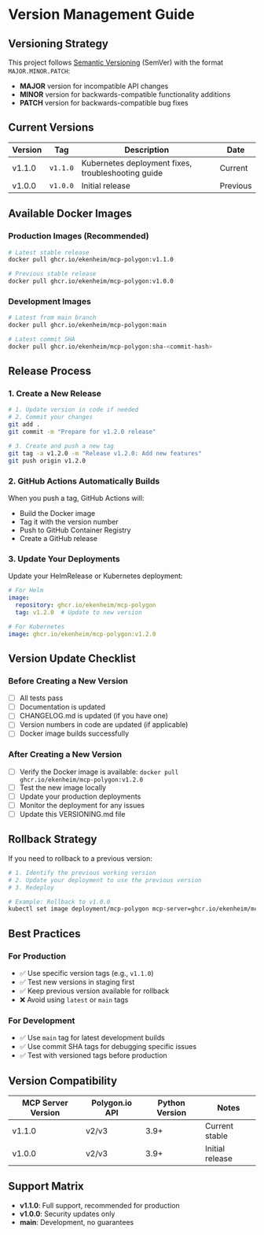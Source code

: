 # Version Management Guide

## Versioning Strategy

This project follows [Semantic Versioning](https://semver.org/) (SemVer) with the format `MAJOR.MINOR.PATCH`:

- **MAJOR** version for incompatible API changes
- **MINOR** version for backwards-compatible functionality additions
- **PATCH** version for backwards-compatible bug fixes

## Current Versions

| Version | Tag | Description | Date |
|---------|-----|-------------|------|
| v1.1.0 | `v1.1.0` | Kubernetes deployment fixes, troubleshooting guide | Current |
| v1.0.0 | `v1.0.0` | Initial release | Previous |

## Available Docker Images

### Production Images (Recommended)
```bash
# Latest stable release
docker pull ghcr.io/ekenheim/mcp-polygon:v1.1.0

# Previous stable release
docker pull ghcr.io/ekenheim/mcp-polygon:v1.0.0
```

### Development Images
```bash
# Latest from main branch
docker pull ghcr.io/ekenheim/mcp-polygon:main

# Latest commit SHA
docker pull ghcr.io/ekenheim/mcp-polygon:sha-<commit-hash>
```

## Release Process

### 1. Create a New Release

```bash
# 1. Update version in code if needed
# 2. Commit your changes
git add .
git commit -m "Prepare for v1.2.0 release"

# 3. Create and push a new tag
git tag -a v1.2.0 -m "Release v1.2.0: Add new features"
git push origin v1.2.0
```

### 2. GitHub Actions Automatically Builds

When you push a tag, GitHub Actions will:
- Build the Docker image
- Tag it with the version number
- Push to GitHub Container Registry
- Create a GitHub release

### 3. Update Your Deployments

Update your HelmRelease or Kubernetes deployment:

```yaml
# For Helm
image:
  repository: ghcr.io/ekenheim/mcp-polygon
  tag: v1.2.0  # Update to new version

# For Kubernetes
image: ghcr.io/ekenheim/mcp-polygon:v1.2.0
```

## Version Update Checklist

### Before Creating a New Version

- [ ] All tests pass
- [ ] Documentation is updated
- [ ] CHANGELOG.md is updated (if you have one)
- [ ] Version numbers in code are updated (if applicable)
- [ ] Docker image builds successfully

### After Creating a New Version

- [ ] Verify the Docker image is available: `docker pull ghcr.io/ekenheim/mcp-polygon:v1.2.0`
- [ ] Test the new image locally
- [ ] Update your production deployments
- [ ] Monitor the deployment for any issues
- [ ] Update this VERSIONING.md file

## Rollback Strategy

If you need to rollback to a previous version:

```bash
# 1. Identify the previous working version
# 2. Update your deployment to use the previous version
# 3. Redeploy

# Example: Rollback to v1.0.0
kubectl set image deployment/mcp-polygon mcp-server=ghcr.io/ekenheim/mcp-polygon:v1.0.0
```

## Best Practices

### For Production
- ✅ Use specific version tags (e.g., `v1.1.0`)
- ✅ Test new versions in staging first
- ✅ Keep previous version available for rollback
- ❌ Avoid using `latest` or `main` tags

### For Development
- ✅ Use `main` tag for latest development builds
- ✅ Use commit SHA tags for debugging specific issues
- ✅ Test with versioned tags before production

## Version Compatibility

| MCP Server Version | Polygon.io API | Python Version | Notes |
|-------------------|----------------|----------------|-------|
| v1.1.0 | v2/v3 | 3.9+ | Current stable |
| v1.0.0 | v2/v3 | 3.9+ | Initial release |

## Support Matrix

- **v1.1.0**: Full support, recommended for production
- **v1.0.0**: Security updates only
- **main**: Development, no guarantees

